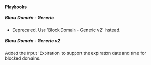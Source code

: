 
#### Playbooks

##### Block Domain - Generic

- Deprecated. Use 'Block Domain - Generic v2' instead.

##### Block Domain - Generic v2

Added the input 'Expiration' to support the expiration date and time for blocked domains.
